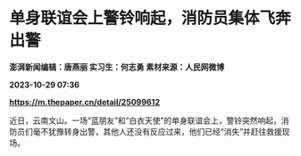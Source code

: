 # 单身联谊会上警铃响起，消防员集体飞奔出警
**澎湃新闻编辑：唐燕丽 实习生：何志勇 素材来源：人民网微博**

**2023-10-29 07:36**

**https://m.thepaper.cn/detail/25099612**

近日，云南文山。一场“蓝朋友”和“白衣天使”的单身联谊会上，警铃突然响起，消防员们毫不犹豫转身出警，其他人还没有反应过来，他们已经“消失”并赶往救援现场。